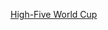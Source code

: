 ---
layout: post
wordpress_id: 686
wordpress_url: http://noesbueno.com/archives/686
date: '2010-06-23 23:00:32 -0500'
date_gmt: '2010-06-24 04:00:32 -0500'
body: |
  <p><a href="http://www.thehighdefinite.com/2010/06/high-five-world-cup/">High-Five World Cup</a></p>
---